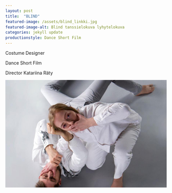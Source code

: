 ```yaml
---
layout: post
title:  "BLIND"
featured-image: /assets/blind_linkki.jpg
featured-image-alt: Blind tanssielokuva lyhytelokuva
categories: jekyll update
productionstyle: Dance Short Film
---
```

Costume Designer

Dance Short Film

Director Katariina Räty

![alt text](/assets/blind_linkki.jpg)